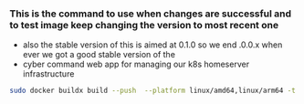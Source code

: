 
###  This is the  command to use when changes  are successful  and to test image keep changing the version to most recent one 

- also the stable version  of this is aimed at 0.1.0 so we end .0.0.x when ever we got a good stable version of the 
- cyber command web app for managing our k8s homeserver infrastructure

```bash
sudo docker buildx build --push  --platform linux/amd64,linux/arm64 -t dulc3/cyber-command-fr:0.0.1 .
```
